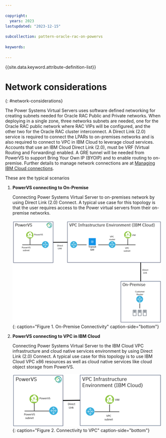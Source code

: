 ```yaml
---

copyright:
  years: 2023
lastupdated: "2023-12-15"

subcollection: pattern-oracle-rac-on-powervs

keywords:

---
```


{{site.data.keyword.attribute-definition-list}}

# Network considerations
{: #network-considerations}

The Power Systems Virtual Servers uses software defined networking for creating subnets needed for Oracle RAC Public and Private networks. When deploying in a single zone, three networks subnets are needed, one for the Oracle RAC public network where RAC VIPs will be configured, and the other two for the Oracle RAC cluster interconnect. A Direct Link (2.0) service is required to connect the LPARs to on-premises networks and is also required to connect to VPC in IBM Cloud to leverage cloud services. Accounts that use an IBM Cloud Direct Link (2.0), must be VRF (Virtual Routing and Forwarding) enabled. A GRE tunnel will be needed from PowerVS to support Bring Your Own IP (BYOIP) and to enable routing to on-premise. Further details to manage network connections are at [Managing IBM Cloud connections](https://cloud.ibm.com/docs/power-iaas?topic=power-iaas-cloud-connections).

These are the typical scenarios

1.  **PowerVS connecting to On-Premise**

    Connecting Power Systems Virtual Server to on-premises network by using Direct Link (2.0) Connect. A typical use case for this topology is that the user requires access to the Power virtual servers from their on-premise networks.

    ![A diagram of a computer Description automatically generated](11033ba3886cf0f454b84f3ad26585a7.png){: caption="Figure 1. On-Premise Connectivity" caption-side="bottom"}

2.  **PowerVS connecting to VPC in IBM Cloud**

    Connecting Power Systems Virtual Server to the IBM Cloud VPC infrastructure and cloud native services environment by using Direct Link (2.0) Connect. A typical use case for this topology is to use IBM Cloud VPC x86 resources as well as cloud native services like cloud object storage from PowerVS.

    ![A diagram of a network Description automatically generated](5ca6e8ac1e6159d9494be351082a35b4.png){: caption="Figure 2. Connectivity to VPC" caption-side="bottom"}
